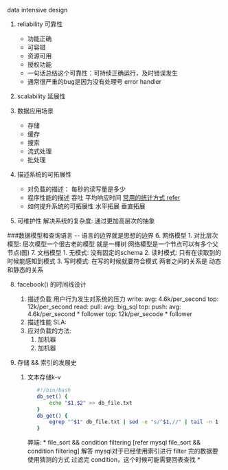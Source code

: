data intensive design
1. reliability 可靠性
    + 功能正确
    + 可容错
    + 资源可用
    + 授权功能
    
    * 一句话总结这个可靠性：可持续正确运行，及时错误发生
    * 通常很严重的bug是因为没有处理号 error handler

2. scalability 延展性

3. 数据应用场景
    + 存储
    + 缓存
    + 搜索
    + 流式处理
    + 批处理
4. 描述系统的可拓展性
    + 对负载的描述：
        每秒的读写量是多少
    + 程序性能的描述
        吞吐
        平均响应时间 [常用的统计方式 refer](https://prometheus.io/)
    + 如何提升系统的可拓展性
        水平拓展 垂直拓展
5. 可维护性
    解决系统的复杂度: 通过更加高层次的抽象

###数据模型和查询语言
    -- 语言的边界就是思想的边界
6. 网络模型
    1. 对比层次模型:
        层次模型一个很古老的模型 就是一棵树
        网络模型是一个节点可以有多个父节点(图)
7. 文档模型
    1. 无模式: 没有固定的schema
    2. 读时模式: 只有在读取到的时候能感知到模式
    3. 写时模式: 在写的时候就要符合模式 两者之间的关系是 动态和静态的关系
    
8. facebook() 的时间线设计
    1. 描述负载
        用户行为发生对系统的压力
            write:
                avg: 4.6k/per_second 
                top: 12k/per_second
            read:
                pull: 
                    avg: big_sql
                    top:
                push:
                    avg: 4.6k/per_second * follower
                    top: 12k/per_secode * follower
    2. 描述性能
        SLA: 
    3. 应对负载的方法:
        1. 加机器
        2. 加机器

9. 存储 && 索引的发展史
    1. 文本存储k-v
        ```bash
           #!/bin/bash
           db_set() {
               echo "$1,$2" >> db_file.txt
           }
           db_get() {
               egrep "^$1" db_file.txt | sed -e "s/^$1,//" | tail -n 1
           }
        ```
        弊端: 
            * file_sort && condition filtering [refer mysql file_sort && condition filtering] 解答 mysql对于已经使用索引进行 filter 完的数据要使用猜测的方式 过滤完 condition，这个时候可能需要回表查找
            *  